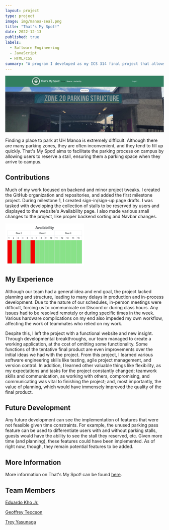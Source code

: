 ```yaml
---
layout: project
type: project
image: img/manoa-seal.png
title: "That's My Spot!"
date: 2022-12-13
published: true
labels:
  - Software Engineering
  - JavaScript
  - HTML/CSS
summary: "A program I developed as my ICS 314 final project that allows users to reserve parking stalls in the UH Manoa Zone 20 parking structure."
---
```


<img src="../img/landing-top.png">

Finding a place to park at UH Manoa is extremely difficult. Although there are many parking zones, they are often inconvenient, and they tend to fill up quickly. That's My Spot! aims to facilitate the parking process on campus by allowing users to reserve a stall, ensuring them a parking space when they arrive to campus.

## Contributions

Much of my work focused on backend and minor project tweaks. I created the GitHub organization and repositories, and added the first milestone project. During milestone 1, I created sign-in/sign-up page drafts. I was tasked with developing the collection of stalls to be reserved by users and displayed to the website's Availability page. I also made various small changes to the project, like proper backend sorting and Navbar changes.

<img width=250 src="../img/availability.png">

## My Experience

Although our team had a general idea and end goal, the project lacked planning and structure, leading to many delays in production and in-process development. Due to the nature of our schedules, in-person meetings were difficult, forcing us to communicate on Discord or during class hours. Any issues had to be resolved remotely or during specific times in the week. Various hardware complications on my end also impeded my own workflow, affecting the work of teammates who relied on my work.

Despite this, I left the project with a functional website and new insight. Through developmental breakthroughs, our team managed to create a working application, at the cost of omitting some functionality. Some functions of the tentative final product are even improvements over the initial ideas we had with the project. From this project, I learned various software engineering skills like testing, agile project management, and version control. In addition, I learned other valuable things like flexibility, as my expectations and tasks for the project constantly changed; teamwork skills and communication, as working with others, compromising, and communicating was vital to finishing the project; and, most importantly, the value of planning, which would have immensely improved the quality of the final product.

## Future Development

Any future development can see the implementation of features that were not feasible given time constraints. For example, the unused parking pass feature can be used to differentiate users with and without parking stalls, guests would have the ability to see the stall they reserved, etc. Given more time (and planning), these features could have been implemented. As of right now, though, they remain potential features to be added.

## More Information

More information on That's My Spot! can be found <a href="https://thats-my-spot.github.io/">here</a>.

## Team Members

<a href="https://eduardokhojr.github.io/">Eduardo Kho Jr.</a>

<a href="https://gteocson.github.io/">Geoffrey Teocson</a>

<a href="https://yertsti.github.io/">Trey Yasunaga</a>